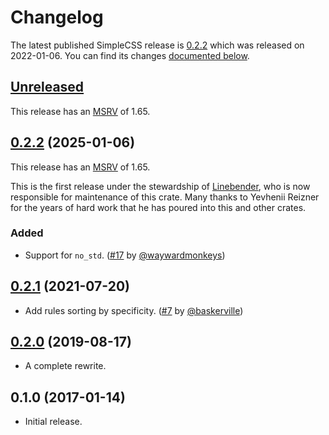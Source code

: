 # Changelog

<!-- Instructions

This changelog follows the patterns described here: <https://keepachangelog.com/en/1.0.0/>.

Subheadings to categorize changes are `added, changed, deprecated, removed, fixed, security`.

-->

The latest published SimpleCSS release is [0.2.2](#022-2025-01-06) which was released on 2022-01-06.
You can find its changes [documented below](#022-2025-01-06).

## [Unreleased]

This release has an [MSRV][] of 1.65.

## [0.2.2][] (2025-01-06)

This release has an [MSRV][] of 1.65.

This is the first release under the stewardship of [Linebender][], who is now responsible for maintenance of this crate.
Many thanks to Yevhenii Reizner for the years of hard work that he has poured into this and other crates.

### Added

- Support for `no_std`. ([#17][] by [@waywardmonkeys][])

## [0.2.1][] (2021-07-20)

- Add rules sorting by specificity. ([#7][] by [@baskerville][])

## [0.2.0][] (2019-08-17)

- A complete rewrite.

## 0.1.0 (2017-01-14)

- Initial release.

[MSRV]: README.md#minimum-supported-rust-version-msrv
[Linebender]: https://github.com/linebender

[#7]: https://github.com/linebender/simplecss/pull/7
[#17]: https://github.com/linebender/simplecss/pull/17

[@baskerville]: https://github.com/baskerville
[@waywardmonkeys]: https://github.com/waywardmonkeys

[Unreleased]: https://github.com/RazrFalcon/simplecss/compare/v0.2.2...HEAD
[0.2.2]: https://github.com/RazrFalcon/simplecss/compare/v0.2.1...v0.2.2
[0.2.1]: https://github.com/RazrFalcon/simplecss/compare/v0.2.0...v0.2.1
[0.2.0]: https://github.com/RazrFalcon/simplecss/compare/v0.1.0...v0.2.0
